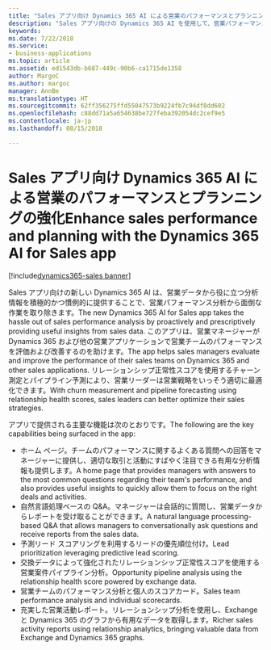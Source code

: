 ```yaml
---
title: "Sales アプリ向け Dynamics 365 AI による営業のパフォーマンスとプランニングの強化"
description: "Sales アプリ向けの Dynamics 365 AI を使用して、営業パフォーマンスを高め、営業プランニングを改善します"
keywords: 
ms.date: 7/22/2018
ms.service:
- business-applications
ms.topic: article
ms.assetid: ed1543db-b687-449c-90b6-ca1715de1358
author: MargoC
ms.author: margoc
manager: AnnBe
ms.translationtype: HT
ms.sourcegitcommit: 62ff356275ffd55047573b9224fb7c94df8dd602
ms.openlocfilehash: c88dd71a5a654638be727feba392054dc2cef9e5
ms.contentlocale: ja-jp
ms.lasthandoff: 08/15/2018

---
```


# <a name="enhance-sales-performance-and-planning-with-the-dynamics-365-ai-for-sales-app"></a><span data-ttu-id="590be-103">Sales アプリ向け Dynamics 365 AI による営業のパフォーマンスとプランニングの強化</span><span class="sxs-lookup"><span data-stu-id="590be-103">Enhance sales performance and planning with the Dynamics 365 AI for Sales app</span></span>

[!include[dynamics365-sales banner](../includes/dynamics365-sales.md)]





<span data-ttu-id="590be-104">Sales アプリ向けの新しい Dynamics 365 AI は、営業データから役に立つ分析情報を積極的かつ慣例的に提供することで、営業パフォーマンス分析から面倒な作業を取り除きます。</span><span class="sxs-lookup"><span data-stu-id="590be-104">The new Dynamics 365 AI for Sales app takes the hassle out of sales performance analysis by proactively and prescriptively providing useful insights from sales data.</span></span> <span data-ttu-id="590be-105">このアプリは、営業マネージャーが Dynamics 365 および他の営業アプリケーションで営業チームのパフォーマンスを評価および改善するのを助けます。</span><span class="sxs-lookup"><span data-stu-id="590be-105">The app helps sales managers evaluate and improve the performance of their sales teams on Dynamics 365 and other sales applications.</span></span> <span data-ttu-id="590be-106">リレーションシップ正常性スコアを使用するチャーン測定とパイプライン予測により、営業リーダーは営業戦略をいっそう適切に最適化できます。</span><span class="sxs-lookup"><span data-stu-id="590be-106">With churn measurement and pipeline forecasting using relationship health scores, sales leaders can better optimize their sales strategies.</span></span>

<span data-ttu-id="590be-107">アプリで提供される主要な機能は次のとおりです。</span><span class="sxs-lookup"><span data-stu-id="590be-107">The following are the key capabilities being surfaced in the app:</span></span>

-   <span data-ttu-id="590be-108">ホーム ページ。チームのパフォーマンスに関するよくある質問への回答をマネージャーに提供し、適切な取引と活動にすばやく注目できる有用な分析情報も提供します。</span><span class="sxs-lookup"><span data-stu-id="590be-108">A home page that provides managers with answers to the most common questions regarding their team's performance, and also provides useful insights to quickly allow them to focus on the right deals and activities.</span></span>
-   <span data-ttu-id="590be-109">自然言語処理ベースの Q&A。マネージャーは会話的に質問し、営業データからレポートを受け取ることができます。</span><span class="sxs-lookup"><span data-stu-id="590be-109">A natural language processing-based Q&A that allows managers to conversationally ask questions and receive reports from the sales data.</span></span> 
-   <span data-ttu-id="590be-110">予測リード スコアリングを利用するリードの優先順位付け。</span><span class="sxs-lookup"><span data-stu-id="590be-110">Lead prioritization leveraging predictive lead scoring.</span></span>
-   <span data-ttu-id="590be-111">交換データによって強化されたリレーションシップ正常性スコアを使用する営業案件パイプライン分析。</span><span class="sxs-lookup"><span data-stu-id="590be-111">Opportunity pipeline analysis using the relationship health score powered by exchange data.</span></span>
-   <span data-ttu-id="590be-112">営業チームのパフォーマンス分析と個人のスコアカード。</span><span class="sxs-lookup"><span data-stu-id="590be-112">Sales team performance analysis and individual scorecards.</span></span>
-   <span data-ttu-id="590be-113">充実した営業活動レポート。リレーションシップ分析を使用し、Exchange と Dynamics 365 のグラフから有用なデータを取得します。</span><span class="sxs-lookup"><span data-stu-id="590be-113">Richer sales activity reports using relationship analytics, bringing valuable data from Exchange and Dynamics 365 graphs.</span></span>   

